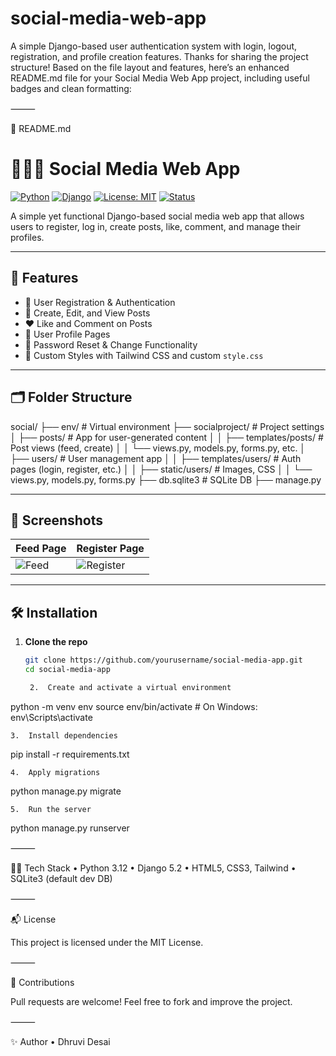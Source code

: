 # social-media-web-app
A simple Django-based user authentication system with login, logout, registration, and profile creation features.
Thanks for sharing the project structure! Based on the file layout and features, here’s an enhanced README.md file for your Social Media Web App project, including useful badges and clean formatting:

⸻

📄 README.md

# 🧑‍🤝‍🧑 Social Media Web App

[![Python](https://img.shields.io/badge/Python-3.12-blue?logo=python)](https://www.python.org/)
[![Django](https://img.shields.io/badge/Django-5.2-success?logo=django)](https://www.djangoproject.com/)
[![License: MIT](https://img.shields.io/badge/License-MIT-green.svg)](https://opensource.org/licenses/MIT)
[![Status](https://img.shields.io/badge/status-active-brightgreen)]()

A simple yet functional Django-based social media web app that allows users to register, log in, create posts, like, comment, and manage their profiles.

---

## 🚀 Features

- 🔐 User Registration & Authentication
- 📝 Create, Edit, and View Posts
- ❤️ Like and Comment on Posts
- 👤 User Profile Pages
- 📧 Password Reset & Change Functionality
- 🎨 Custom Styles with Tailwind CSS and custom `style.css`

---

## 🗂️ Folder Structure

social/
├── env/                        # Virtual environment
├── socialproject/             # Project settings
│   ├── posts/                 # App for user-generated content
│   │   ├── templates/posts/   # Post views (feed, create)
│   │   └── views.py, models.py, forms.py, etc.
│   ├── users/                 # User management app
│   │   ├── templates/users/   # Auth pages (login, register, etc.)
│   │   ├── static/users/      # Images, CSS
│   │   └── views.py, models.py, forms.py
├── db.sqlite3                 # SQLite DB
├── manage.py

---

## 📸 Screenshots

| Feed Page | Register Page |
|----------|----------------|
| ![Feed](users/static/users/images/social.png) | ![Register](users/static/users/images/share.png) |

---

## 🛠️ Installation

1. **Clone the repo**
   ```bash
   git clone https://github.com/yourusername/social-media-app.git
   cd social-media-app

	2.	Create and activate a virtual environment

python -m venv env
source env/bin/activate  # On Windows: env\Scripts\activate


	3.	Install dependencies

pip install -r requirements.txt


	4.	Apply migrations

python manage.py migrate


	5.	Run the server

python manage.py runserver



⸻

👩‍💻 Tech Stack
	•	Python 3.12
	•	Django 5.2
	•	HTML5, CSS3, Tailwind
	•	SQLite3 (default dev DB)

⸻

📬 License

This project is licensed under the MIT License.

⸻

🤝 Contributions

Pull requests are welcome! Feel free to fork and improve the project.

⸻

✨ Author
	•	Dhruvi Desai
